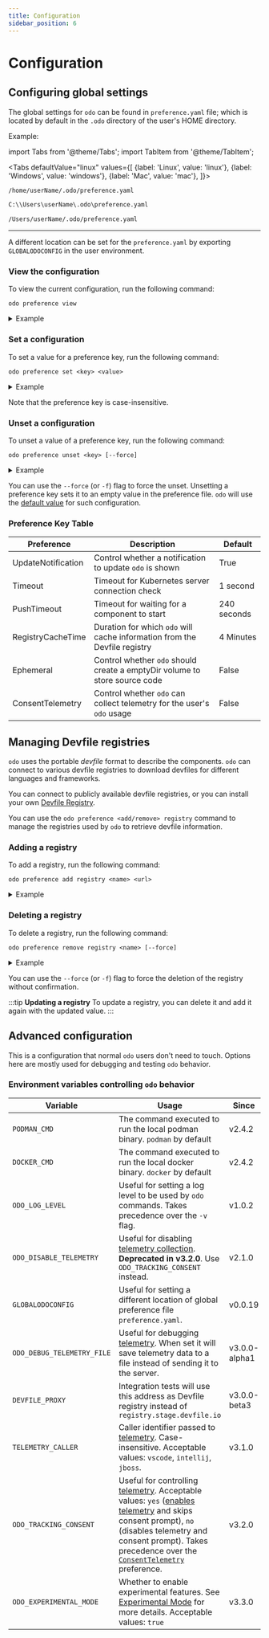 ```yaml
---
title: Configuration
sidebar_position: 6
---
```

# Configuration

## Configuring global settings

The global settings for `odo` can be found in `preference.yaml` file; which is located by default in the `.odo` directory of the user's HOME directory.

Example:

import Tabs from '@theme/Tabs';
import TabItem from '@theme/TabItem';

<Tabs
defaultValue="linux"
values={[
{label: 'Linux', value: 'linux'},
{label: 'Windows', value: 'windows'},
{label: 'Mac', value: 'mac'},
]}>

<TabItem value="linux">

```sh
/home/userName/.odo/preference.yaml
```

</TabItem>

<TabItem value="windows">

```sh
C:\\Users\userName\.odo\preference.yaml
```

</TabItem>

<TabItem value="mac">

```sh
/Users/userName/.odo/preference.yaml
```

</TabItem>
</Tabs>

---
A  different location can be set for the `preference.yaml` by exporting `GLOBALODOCONFIG` in the user environment.

### View the configuration
To view the current configuration, run the following command:

```shell
odo preference view
```
<details>
<summary>Example</summary>

```shell
$ odo preference view
Preference parameters:
 PARAMETER           VALUE
 ConsentTelemetry    true
 Ephemeral           true
 PushTimeout
 RegistryCacheTime
 Timeout
 UpdateNotification

Devfile registries:
 NAME             URL                                SECURE
 StagingRegistry  https://registry.stage.devfile.io  No

```
</details>

### Set a configuration
To set a value for a preference key, run the following command:
```shell
odo preference set <key> <value>
```
<details>
<summary>Example</summary>

```shell
$ odo preference set updatenotification false
Global preference was successfully updated
```
</details>

Note that the preference key is case-insensitive.

### Unset a configuration
To unset a value of a preference key, run the following command:
```shell
odo preference unset <key> [--force]
```

<details>
<summary>Example</summary>

```shell
$ odo preference unset updatednotification
? Do you want to unset updatenotification in the preference (y/N) y
Global preference was successfully updated
```
</details>

You can use the `--force` (or `-f`) flag to force the unset.
Unsetting a preference key sets it to an empty value in the preference file. `odo` will use the [default value](./configure#preference-key-table) for such configuration.

### Preference Key Table

| Preference         | Description                                                              | Default     |
| ------------------ |--------------------------------------------------------------------------| ----------- |
| UpdateNotification | Control whether a notification to update `odo` is shown                    | True        |
| Timeout            | Timeout for Kubernetes server connection check                           | 1 second    |
| PushTimeout        | Timeout for waiting for a component to start                             | 240 seconds |
| RegistryCacheTime  | Duration for which `odo` will cache information from the Devfile registry  | 4 Minutes   |
| Ephemeral          | Control whether `odo` should create a emptyDir volume to store source code | False       |
| ConsentTelemetry   | Control whether `odo` can collect telemetry for the user's `odo` usage       | False       |


## Managing Devfile registries

`odo` uses the portable *devfile* format to describe the components. `odo` can connect to various devfile registries to download devfiles for different languages and frameworks.

You can connect to publicly available devfile registries, or you can install your own [Devfile Registry](https://devfile.io/docs/2.1.0/building-a-custom-devfile-registry).

You can use the `odo preference <add/remove> registry` command to manage the registries used by `odo` to retrieve devfile information.

### Adding a registry

To add a registry, run the following command:

```
odo preference add registry <name> <url>
```

<details>
<summary>Example</summary>

```
$ odo preference add registry StageRegistry https://registry.stage.devfile.io
New registry successfully added
```
</details>

### Deleting a registry

To delete a registry, run the following command:

```
odo preference remove registry <name> [--force]
```
<details>
<summary>Example</summary>

```
$ odo preference remove registry StageRegistry
? Are you sure you want to delete registry "StageRegistry" Yes
Successfully deleted registry
```
</details>

You can use the `--force` (or `-f`) flag to force the deletion of the registry without confirmation.


:::tip **Updating a registry**
To update a registry, you can delete it and add it again with the updated value.
:::

## Advanced configuration

This is a configuration that normal `odo` users don't need to touch.
Options here are mostly used for debugging and testing `odo` behavior.

### Environment variables controlling `odo` behavior

| Variable                   | Usage                                                                                                                                                                                                                                                                                                                                                                          | Since         | Example                         |
|----------------------------|--------------------------------------------------------------------------------------------------------------------------------------------------------------------------------------------------------------------------------------------------------------------------------------------------------------------------------------------------------------------------------|---------------|---------------------------------|
| `PODMAN_CMD`               | The command executed to run the local podman binary. `podman` by default                                                                                                                                                                                                                                                                                                       | v2.4.2        | `podman`                        |
| `DOCKER_CMD`               | The command executed to run the local docker binary. `docker` by default                                                                                                                                                                                                                                                                                                       | v2.4.2        | `docker`                        |
| `ODO_LOG_LEVEL`            | Useful for setting a log level to be used by `odo` commands. Takes precedence over the `-v` flag.                                                                                                                                                                                                                                                                              | v1.0.2        | 3                               |
| `ODO_DISABLE_TELEMETRY`    | Useful for disabling [telemetry collection](https://github.com/redhat-developer/odo/blob/main/USAGE_DATA.md). **Deprecated in v3.2.0**. Use `ODO_TRACKING_CONSENT` instead.                                                                                                                                                                                                    | v2.1.0        | `true`                          |
| `GLOBALODOCONFIG`          | Useful for setting a different location of global preference file `preference.yaml`.                                                                                                                                                                                                                                                                                           | v0.0.19       | `~/.config/odo/preference.yaml` |
| `ODO_DEBUG_TELEMETRY_FILE` | Useful for debugging [telemetry](https://github.com/redhat-developer/odo/blob/main/USAGE_DATA.md). When set it will save telemetry data to a file instead of sending it to the server.                                                                                                                                                                                         | v3.0.0-alpha1 | `/tmp/telemetry_data.json`      |
| `DEVFILE_PROXY`            | Integration tests will use this address as Devfile registry instead of `registry.stage.devfile.io`                                                                                                                                                                                                                                                                             | v3.0.0-beta3  | `my-registry.example.com`       |
| `TELEMETRY_CALLER`         | Caller identifier passed to [telemetry](https://github.com/redhat-developer/odo/blob/main/USAGE_DATA.md). Case-insensitive. Acceptable values: `vscode`, `intellij`, `jboss`.                                                                                                                                                                                                  | v3.1.0        | `intellij`                      |
| `ODO_TRACKING_CONSENT`     | Useful for controlling [telemetry](https://github.com/redhat-developer/odo/blob/main/USAGE_DATA.md). Acceptable values: `yes` ([enables telemetry](https://github.com/redhat-developer/odo/blob/main/USAGE_DATA.md) and skips consent prompt), `no` (disables telemetry and consent prompt). Takes precedence over the [`ConsentTelemetry`](#preference-key-table) preference. | v3.2.0        | `yes`                           |
| `ODO_EXPERIMENTAL_MODE`    | Whether to enable experimental features. See [Experimental Mode](../user-guides/advanced/experimental-mode) for more details. Acceptable values: `true`                                                                                                                                                                                                                        | v3.3.0        | `true`                          |
